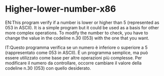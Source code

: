 # Higher-lower-number-x86
EN:This program verify if a number is lower or higher than 5 (represented as 053 in ASCII). It is a simple program but it could be used as a basis for other more complex operations. To modify the number to check, you have to change the value in the codeline n.30 (053) with the one that you want.

IT:Questo programma verifica se un numero è inferiore o superiore a 5 (rappresentato come 053 in ASCII). È un programma semplice, ma può essere utilizzato come base per altre operazioni più complesse. Per modificare il numero da controllare, occorre cambiare il valore della codeline n.30 (053) con quello desiderato.
